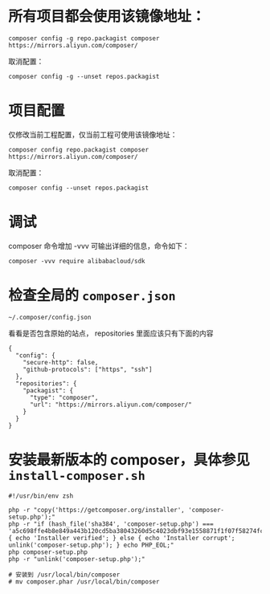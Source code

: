 # 所有项目都会使用该镜像地址：

```
composer config -g repo.packagist composer https://mirrors.aliyun.com/composer/
```

取消配置：

```
composer config -g --unset repos.packagist
```

# 项目配置

仅修改当前工程配置，仅当前工程可使用该镜像地址：

```
composer config repo.packagist composer https://mirrors.aliyun.com/composer/
```

取消配置：

```
composer config --unset repos.packagist
```

# 调试

composer 命令增加 -vvv 可输出详细的信息，命令如下：

```
composer -vvv require alibabacloud/sdk
```

# 检查全局的 `composer.json`

```
~/.composer/config.json
```

看看是否包含原始的站点， repositories 里面应该只有下面的内容

```
{
  "config": {
    "secure-http": false,
    "github-protocols": ["https", "ssh"]
  },
  "repositories": {
    "packagist": {
      "type": "composer",
      "url": "https://mirrors.aliyun.com/composer/"
    }
  }
}
```

# 安装最新版本的 composer，具体参见 `install-composer.sh`

```
#!/usr/bin/env zsh

php -r "copy('https://getcomposer.org/installer', 'composer-setup.php');"
php -r "if (hash_file('sha384', 'composer-setup.php') === 'a5c698ffe4b8e849a443b120cd5ba38043260d5c4023dbf93e1558871f1f07f58274fc6f4c93bcfd858c6bd0775cd8d1') { echo 'Installer verified'; } else { echo 'Installer corrupt'; unlink('composer-setup.php'); } echo PHP_EOL;"
php composer-setup.php
php -r "unlink('composer-setup.php');"

# 安装到 /usr/local/bin/composer
# mv composer.phar /usr/local/bin/composer

```
